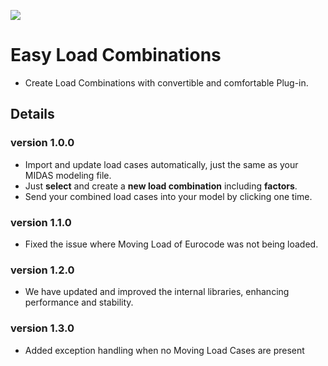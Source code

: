 ![](https://hubs.ly/Q02hxv9c0)

# Easy Load Combinations

- Create Load Combinations with convertible and comfortable Plug-in.

## Details

### version 1.0.0

- Import and update load cases automatically, just the same as your MIDAS modeling file.
- Just **select** and create a **new load combination** including **factors**.
- Send your combined load cases into your model by clicking one time.

### version 1.1.0

- Fixed the issue where Moving Load of Eurocode was not being loaded.

### version 1.2.0

- We have updated and improved the internal libraries, enhancing performance and stability.

### version 1.3.0

- Added exception handling when no Moving Load Cases are present
